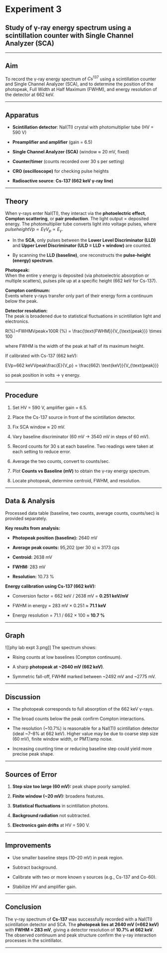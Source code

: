 
# Experiment 3
## Study of γ-ray energy spectrum using a scintillation counter with Single Channel Analyzer (SCA)

---

## Aim

To record the γ-ray energy spectrum of $Cs^{137}$ using a scintillation counter and Single Channel Analyzer (SCA), and to determine the position of the photopeak, Full Width at Half Maximum (FWHM), and energy resolution of the detector at 662 keV.

---

## Apparatus

- **Scintillation detector**: NaI(Tl) crystal with photomultiplier tube (HV = 590 V)
    
- **Preamplifier and amplifier** (gain = 6.5)
    
- **Single Channel Analyzer (SCA)** (window ≈ 20 mV, fixed)
    
- **Counter/timer** (counts recorded over 30 s per setting)
    
- **CRO (oscilloscope)** for checking pulse heights
    
- **Radioactive source**: **Cs-137 (662 keV γ-ray line)**
    

---

## Theory

When γ-rays enter NaI(Tl), they interact via the **photoelectric effect**, **Compton scattering**, or **pair production**. The light output ∝ deposited energy. The photomultiplier tube converts light into voltage pulses, where $pulse height Vp∝EγV_p \propto E_{\gamma}$.

- In the **SCA**, only pulses between the **Lower Level Discriminator (LLD)** and **Upper Level Discriminator (ULD = LLD + window)** are counted.
    
- By scanning the **LLD (baseline)**, one reconstructs the **pulse-height (energy) spectrum**.
    

**Photopeak:**  
When the entire γ energy is deposited (via photoelectric absorption or multiple scatters), pulses pile up at a specific height (662 keV for Cs-137).

**Compton continuum:**  
Events where γ-rays transfer only part of their energy form a continuum below the peak.

**Detector resolution:**  
The peak is broadened due to statistical fluctuations in scintillation light and electronics.

R(%)=FWHMVpeak×100R (\%) = \frac{\text{FWHM}}{V_{\text{peak}}} \times 100

where FWHM is the width of the peak at half of its maximum height.

If calibrated with Cs-137 (662 keV):

EVp=662 keVVpeak\frac{E}{V_p} = \frac{662\ \text{keV}}{V_{\text{peak}}}

so peak position in volts → γ energy.

---

## Procedure

1. Set HV = 590 V, amplifier gain = 6.5.
    
2. Place the Cs-137 source in front of the scintillation detector.
    
3. Fix SCA window ≈ 20 mV.
    
4. Vary baseline discriminator (60 mV → 3540 mV in steps of 60 mV).
    
5. Record counts for 30 s at each baseline. Two readings were taken at each setting to reduce error.
    
6. Average the two counts, convert to counts/sec.
    
7. Plot **Counts vs Baseline (mV)** to obtain the γ-ray energy spectrum.
    
8. Locate photopeak, determine centroid, FWHM, and resolution.
    

---

## Data & Analysis

Processed data table (baseline, two counts, average counts, counts/sec) is provided separately.

**Key results from analysis:**

- **Photopeak position (baseline):** 2640 mV
    
- **Average peak counts:** 95,202 (per 30 s) ≈ 3173 cps
    
- **Centroid:** 2638 mV
    
- **FWHM:** 283 mV
    
- **Resolution:** 10.73 %
    

**Energy calibration using Cs-137 (662 keV):**

- Conversion factor = 662 keV / 2638 mV = **0.251 keV/mV**
    
- FWHM in energy = 283 mV × 0.251 ≈ **71.1 keV**
    
- Energy resolution = 71.1 / 662 × 100 ≈ **10.7 %**
    

---

## Graph
![[phy lab expt 3.png]]
The spectrum shows:

- Rising counts at low baselines (Compton continuum).
    
- A sharp **photopeak at ~2640 mV (662 keV)**.
    
- Symmetric fall-off, FWHM marked between ~2492 mV and ~2775 mV.
    

---

## Discussion

- The photopeak corresponds to full absorption of the 662 keV γ-rays.
    
- The broad counts below the peak confirm Compton interactions.
    
- The resolution (~10.7%) is reasonable for a NaI(Tl) scintillation detector (ideal ~7–8% at 662 keV). Higher value may be due to coarse step size (60 mV), finite window width, or PMT/amp noise.
    
- Increasing counting time or reducing baseline step could yield more precise peak shape.
    

---

## Sources of Error

1. **Step size too large (60 mV):** peak shape poorly sampled.
    
2. **Finite window (~20 mV):** broadens features.
    
3. **Statistical fluctuations** in scintillation photons.
    
4. **Background radiation** not subtracted.
    
5. **Electronics gain drifts** at HV = 590 V.
    

---

## Improvements

- Use smaller baseline steps (10–20 mV) in peak region.
    
- Subtract background.
    
- Calibrate with two or more known γ sources (e.g., Cs-137 and Co-60).
    
- Stabilize HV and amplifier gain.
    

---

## Conclusion

The γ-ray spectrum of **Cs-137** was successfully recorded with a NaI(Tl) scintillation detector and SCA. The **photopeak lies at 2640 mV (≈662 keV)** with **FWHM = 283 mV**, giving a detector resolution of **10.7% at 662 keV**. The observed continuum and peak structure confirm the γ-ray interaction processes in the scintillator.

---